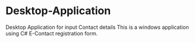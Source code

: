 # Desktop-Application
Desktop Application for input Contact details
This is a windows application using C#
E-Contact registration form.
